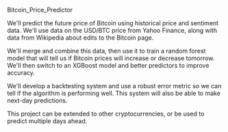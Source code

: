 Bitcoin_Price_Predictor

    
We'll predict the future price of Bitcoin using historical price and sentiment data.  We'll use data on the USD/BTC price from Yahoo Finance, along with data from Wikipedia about edits to the Bitcoin page.  

We'll merge and combine this data, then use it to train a random forest model that will tell us if Bitcoin prices will increase or decrease tomorrow. We'll then switch to an XGBoost model and better predictors to improve accuracy.

We'll develop a backtesting system and use a robust error metric so we can tell if the algorithm is performing well.  This system will also be able to make next-day predictions.

This project can be extended to other cryptocurrencies, or be used to predict multiple days ahead.
